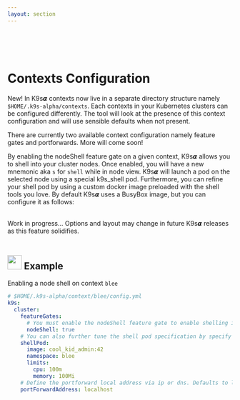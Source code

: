 ```yaml
---
layout: section
---
```


<i class="icon fas fa-hdd fa-7x"></i>

<br/>
<br/>
<br/>

# Contexts Configuration

New! In K9s𝞪 contexts now live in a separate directory structure namely `$HOME/.k9s-alpha/contexts`. Each contexts in your Kubernetes clusters can be configured differently. The tool will look at the presence of this context configuration and will use sensible defaults when not present.

There are currently two available context configuration namely feature gates and portforwards. More will come soon!

By enabling the nodeShell feature gate on a given context, K9s𝞪 allows you to shell into your cluster nodes. Once enabled, you will have a new mnemonic aka `s` for `shell` while in node view. K9s𝞪 will launch a pod on the selected node using a special k9s_shell pod. Furthermore, you can refine your shell pod by using a custom docker image preloaded with the shell tools you love. By default K9s𝞪 uses a BusyBox image, but you can configure it as follows:

<br/>
<div class="note">
  <i class="fas fa-skull"></i> Work in progress... Options and layout may change in future K9s𝞪 releases as this feature solidifies.
</div>

<br/>

## <img src="/assets/sections/examples.png" width="auto" height="32"/> Example

Enabling a node shell on context `blee`

```yaml
# $HOME/.k9s-alpha/context/blee/config.yml
k9s:
  cluster:
    featureGates:
      # You must enable the nodeShell feature gate to enable shelling into nodes.
      nodeShell: true
    # You can also further tune the shell pod specification by specify an image, namespace and resource limits.
    shellPod:
      image: cool_kid_admin:42
      namespace: blee
      limits:
        cpu: 100m
        memory: 100Mi
    # Define the portforward local address via ip or dns. Defaults to localhost.
    portForwardAddress: localhost
```
